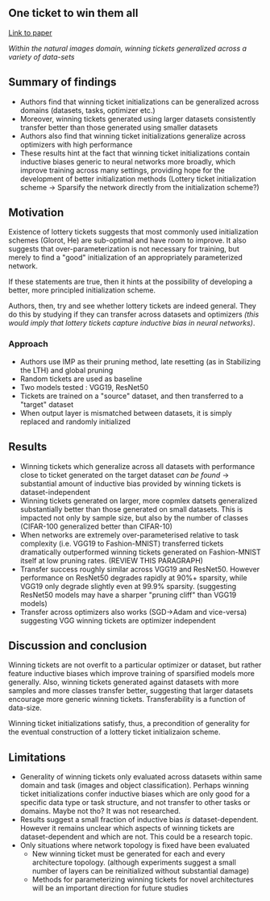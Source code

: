 ## One ticket to win them all
[Link to paper](https://arxiv.org/pdf/1906.02773.pdf) 

*Within the natural images domain, winning tickets generalized across a variety of data-sets*

## Summary of findings
- Authors find that winning ticket initializations can be generalized across domains (datasets, tasks, optimizer etc.)
- Moreover, winning tickets generated using larger datasets consistently transfer better than those generated using smaller datasets
- Authors also find that winning ticket initializations generalize across optimizers with high performance
- These results hint at the fact that winning ticket initializations contain inductive biases generic to neural networks more broadly, which improve training across many settings, providing hope for the development of better initialization methods
(Lottery ticket initialization scheme -> Sparsify the network directly from the initialization scheme?)

## Motivation
Existence of lottery tickets suggests that most commonly used initialization schemes (Glorot, He) are sub-optimal and have room to improve. It also suggests that over-parameterization is not necessary for training, but merely to find a "good" initialization of an appropriately parameterized network. 

If these statements are true, then it hints at the possibility of developing a better, more principled initialization scheme.

Authors, then, try and see whether lottery tickets are indeed general. They do this by studying if they can transfer across datasets and optimizers *(this would imply that lottery tickets capture inductive bias in neural networks)*.

### Approach
- Authors use IMP as their pruning method, late resetting (as in Stabilizing the LTH) and global pruning
- Random tickets are used as baseline
- Two models tested : VGG19, ResNet50
- Tickets are trained on a "source" dataset, and then transferred to a "target" dataset
- When output layer is mismatched between datasets, it is simply replaced and randomly initialized


## Results
- Winning tickets which generalize across all datasets with performance close to ticket generated on the target dataset *can be found* -> substantial amount of inductive bias provided by winning tickets is dataset-independent
- Winning tickets generated on larger, more copmlex datsets generalized substantially better than those generated on small datasets. This is impacted not only by sample size, but also by the number of classes (CIFAR-100 generalized better than CIFAR-10)
- When networks are extremely over-parameterised relative to task complexity (i.e. VGG19 to Fashion-MNIST) transferred tickets dramatically outperformed winning tickets generated on Fashion-MNIST itself at low pruning rates. (REVIEW THIS PARAGRAPH)
- Transfer success roughly similar across VGG19 and ResNet50. However performance on ResNet50 degrades rapidly at 90%+ sparsity, while VGG19 only degrade slightly even at 99.9% sparsity. (suggesting ResNet50 models may have a sharper "pruning cliff" than VGG19 models)
- Transfer across optimizers also works (SGD->Adam and vice-versa) suggesting VGG winning tickets are optimizer independent

## Discussion and conclusion
Winning tickets are not overfit to a particular optimizer or dataset, but rather feature inductive biases which improve training of sparsified models more generally. Also, winning tickets generated against datasets with more samples and more classes transfer better, suggesting that larger datasets encourage more generic winning tickets. Transferability is a function of data-size. 

Winning ticket initializations satisfy, thus, a precondition of generality for the eventual construction of a lottery ticket initializaion scheme.

## Limitations
- Generality of winning tickets only evaluated across datasets within same domain and task (images and object classification). Perhaps winning ticket initializations confer inductive biases which are only good for a specific data type or task structure, and not transfer to other tasks or domains. Maybe not tho? It was not researched.
- Results suggest a small fraction of inductive bias *is* dataset-dependent. However it remains unclear which aspects of winning tickets are dataset-dependent and which are not. This could be a research topic.
- Only situations where network topology is fixed have been evaluated 
	- New winning ticket must be generated for each and every architecture topology. (although experiments suggest a small number of layers can be reinitialized without substantial damage) 
	- Methods for parameterizing winning tickets for novel architectures will be an important direction for future studies